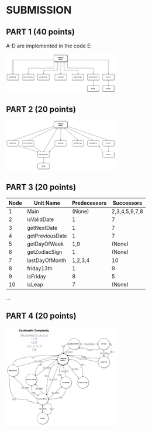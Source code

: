 # SUBMISSION 

## PART 1 (40 points)
A-D are implemented in the code
E:

<img src="./img/functionaldecomposition.png" width="300">

## PART 2 (20 points)

<img src="./img/callgraph.drawio.png" width="300">

## PART 3 (20 points)

| Node | Unit Name       | Predecessors  | Successors    |
|------|-----------------|---------------|---------------|
| 1    | Main            | (None)        | 2,3,4,5,6,7,8 |
| 2    | isValidDate     |       1       |       7       |
| 3    | getNextDate     |       1       |       7       |
| 4    | getPreviousDate |       1       |       7       |
| 5    | getDayOfWeek    |      1,9      |     (None)    |
| 6    | getZodiacSign   |       1       |     (None)    |
| 7    | lastDayOfMonth  |    1,2,3,4    |       10      |
| 8    | friday13th      |       1       |       9       |
| 9    | isFriday        |       8       |       5       |
| 10   | isLeap          |       7       |     (None)    |

...

## PART 4 (20 points)

<img src="./img/modulemessage.drawio.png" width="300">

